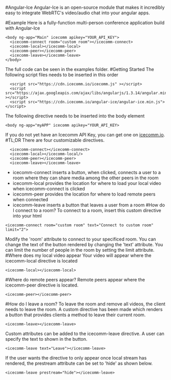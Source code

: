 #Angular-Ice
Angular-Ice is an open-source module that makes it incredibly easy to integrate WebRTC's video/audio chat into your angular apps.

#Example
Here is a fully-function multi-person conference application build with Angular-Ice
````
<body ng-app="Main" icecomm apikey="YOUR_API_KEY">
  <icecomm-connect room="custom room"></icecomm-connect>
  <icecomm-local></icecomm-local>
  <icecomm-peer></icecomm-peer>
  <icecomm-leave></icecomm-leave>
</body>
````
The full code can be seen in the examples folder.
#Getting Started
The following script files needs to be inserted in this order
````
  <script src="https://cdn.icecomm.io/icecomm.js" ></script>
  <script src="https://ajax.googleapis.com/ajax/libs/angularjs/1.3.14/angular.min.js" ></script>
  <script src="https://cdn.icecomm.io/angular-ice/angular-ice.min.js"></script>
````
The following directive needs to be inserted into the body element
````
<body ng-app="myAPP" icecomm apikey="YOUR_API_KEY>
````
If you do not yet have an Icecomm API Key, you can get one on [icecomm.io](http://icecomm.io/signup).
#TL;DR
There are four customizable directives.
````
  <icecomm-connect></icecomm-connect>
  <icecomm-local></icecomm-local/>
  <icecomm-peer></icecomm-peer>
  <icecomm-leave></icecomm-leave>
````

* icecomm-connect inserts a button, when clicked, connects a user to a room where they can share media among the other peers in the room
* icecomm-local provides the location for where to load your local video when icecomm-connect is clicked
* icecomm-peer provides the location for where to load remote peers when connected
* icecomm-leave inserts a button that leaves a user from a room
#How do I connect to a room?
To connect to a room, insert this custom directive into your html
````
<icecomm-connect room="custom room" text="Connect to custom room" limit="2">
````
Modify the 'room' attribute to connect to your specificed room. You can change the text of the button rendered by changing the 'text' attribute. You can limit the number of people in the room by setting the limit attribute.
#Where does my local video appear
Your video will appear where the icecomm-local directive is located
````
<icecomm-local></icecomm-local>
````
#Where do remote peers appear?
Remote peers appear where the icecomm-peer directive is located.
````
<icecomm-peer></icecomm-peer>
````
#How do I leave a room?
To leave the room and remove all videos, the client needs to leave the room. A custom directive has been made which renders a button that provides clients a method to leave their current room.
````
<icecomm-leave></icecomm-leave>
````
Custom attributes can be added to the icecomm-leave directive. A user can specify the text to shown in the button.
````
<icecomm-leave text="Leave"></icecomm-leave>
````
If the user wants the directive to only appear once local stream has rendered, the prestream attribute can be set to 'hide' as shown below.
````
<icecomm-leave prestream="hide"></icecomm-leave>
````